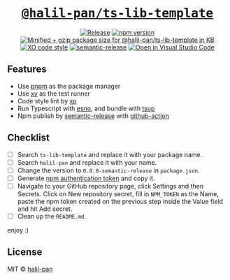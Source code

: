 <h1 align='center'>
  <a href='https://github.com/halil-pan/ts-lib-template'>
    <samp>@halil-pan/ts-lib-template</samp>
  </a>
</h1>

<p align='center'>
  <a href='https://github.com/halil-pan/ts-lib-template/actions/workflows/release.yml'><image src='https://github.com/halil-pan/ts-lib-template/actions/workflows/release.yml/badge.svg?branch=main' alt='Release'/></a>
  <a href='https://npm.im/@halil-pan/ts-lib-template'><image src='https://badgen.net/npm/v/@halil-pan/ts-lib-template' alt='npm version'/></a>
  <a href="https://bundlephobia.com/result?p=@halil-pan/ts-lib-template"><img src="https://badgen.net/bundlephobia/minzip/@halil-pan/ts-lib-template" alt="Minified + gzip package size for @halil-pan/ts-lib-template in KB"></a>
  <a href='https://github.com/xojs/xo'><image src='https://img.shields.io/badge/code_style-XO-5ed9c7.svg' alt='XO code style'/></a>
  <a href='https://github.com/semantic-release/semantic-release'><image src='https://img.shields.io/badge/semantic-release-e10079.svg?logo=semantic-release' alt='semantic-release'/></a>
  <a href='https://open.vscode.dev/halil-pan/ts-lib-template'><image src='https://open.vscode.dev/badges/open-in-vscode.svg' alt='Open in Visual Studio Code'/></a>
</p>

## Features

- Use [pnpm](https://pnpm.js.org/) as the package manager
- Use [xv](https://github.com/typicode/xv) as the test runner
- Code style lint by [xo](https://github.com/xojs/xo)
- Run Typescript with [esno](https://github.com/antfu/esno), and bundle with [tsup](https://github.com/egoist/tsup)
- Npm publish by [semantic-release](https://npm.im/semantic-release) with [github-action](https://docs.github.com/en/actions)

## Checklist

- [ ] Search `ts-lib-template` and replace it with your package name.
- [ ] Search `halil-pan` and replace it with your name.
- [ ] Change the version to `0.0.0-semantic-release` in `package.json`.
- [ ] Generate [npm authentication token](https://docs.npmjs.com/creating-and-viewing-access-tokens) and copy it.
- [ ] Navigate to your GitHub repository page, click Settings and then Secrets. Click on New repository secret, fill in `NPM_TOKEN` as the Name, paste the npm token created on the previous step inside the Value field and hit Add secret.
- [ ] Clean up the `README.md`.

enjoy :)

## License

MIT &copy; [halil-pan](https://github.com/halil-pan)
